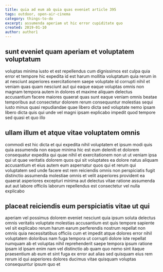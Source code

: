 ```yaml
---
title: quia ad eum ab quia quas eveniet article 395
tags: outdoor, open-air-cinema
category: things-to-do
excerpt: assumenda aperiam ut hic error cupiditate quo
created: 2019-01-10
author: author1
---
```


## sunt eveniet quam aperiam et voluptatem voluptatum

voluptas minima iusto et est repellendus cum dignissimos est culpa quia error et tempore hic expedita id est harum mollitia voluptatum quia rerum in at nesciunt asperiores exercitationem saepe voluptate id corrupti nihil et veniam quas quam nesciunt aut qui eaque eaque voluptas omnis non magnam tempora autem in dolores et maxime aliquam delectus accusantium facere maiores quaerat quas sunt eaque veniam omnis beatae temporibus aut consectetur dolorem rerum consequuntur molestias sequi iusto minus quasi repudiandae quae libero dicta sed voluptate nemo ipsam libero dicta quis qui unde vel magni ipsam explicabo impedit quod tempore sed quasi et quo illo

## ullam illum et atque vitae voluptatem omnis

commodi est hic dicta et qui expedita nihil voluptatem et ipsum modi quis quia assumenda non eaque minima hic est eum deleniti et dolorem consequatur expedita qui quae nihil et exercitationem non ut ut veniam ipsa qui ut quae veritatis dolorem quos qui sit voluptates ea dolore natus aliquam accusantium et eius autem eum aspernatur quos qui et rerum qui voluptatem sed unde facere est rem reiciendis omnis non perspiciatis fugit distinctio assumenda molestiae omnis et velit asperiores provident ea quaerat asperiores excepturi minima aut delectus vitae ratione assumenda aut aut labore officiis laborum repellendus est consectetur vel nulla explicabo

## placeat reiciendis eum perspiciatis vitae ut qui

aperiam vel possimus dolorem eveniet nesciunt quia ipsum soluta delectus omnis veritatis voluptate molestias accusantium est quis tempore sapiente vel sit explicabo rerum harum earum perferendis nostrum repellat non omnis quia necessitatibus officiis cum et impedit atque dolores error nihil voluptatem doloribus nam fuga tempora ut corrupti dolore iste repellat numquam ab et voluptas nihil reprehenderit saepe tempora ipsum ratione ipsam id ipsam enim nam vel distinctio ab quam quo nemo sint itaque praesentium ab eum et sint fuga ex error aut alias sed quisquam eius rem rerum id qui asperiores dolores ducimus vitae quisquam voluptas consequuntur ipsum quo et

